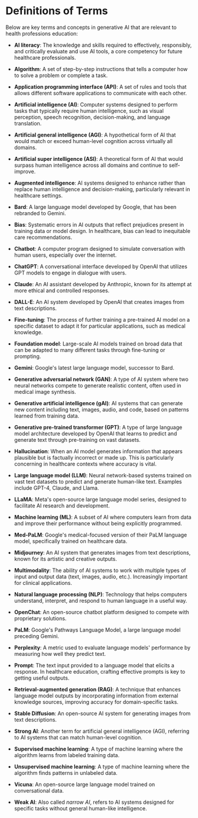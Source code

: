 # Definitions of Terms

Below are key terms and concepts in generative AI that are relevant to health professions education:

- **AI literacy**: The knowledge and skills required to effectively, responsibly, and critically evaluate and use AI tools, a core competency for future healthcare professionals.

- **Algorithm**: A set of step-by-step instructions that tells a computer how to solve a problem or complete a task.

- **Application programming interface (API)**: A set of rules and tools that allows different software applications to communicate with each other.

- **Artificial intelligence (AI)**: Computer systems designed to perform tasks that typically require human intelligence, such as visual perception, speech recognition, decision-making, and language translation.

- **Artificial general intelligence (AGI)**: A hypothetical form of AI that would match or exceed human-level cognition across virtually all domains.

- **Artificial super intelligence (ASI)**: A theoretical form of AI that would surpass human intelligence across all domains and continue to self-improve.

- **Augmented intelligence**: AI systems designed to enhance rather than replace human intelligence and decision-making, particularly relevant in healthcare settings.

- **Bard**: A large language model developed by Google, that has been rebranded to Gemini.

- **Bias**: Systematic errors in AI outputs that reflect prejudices present in training data or model design. In healthcare, bias can lead to inequitable care recommendations.

- **Chatbot**: A computer program designed to simulate conversation with human users, especially over the internet.

- **ChatGPT**: A conversational interface developed by OpenAI that utilizes GPT models to engage in dialogue with users.

- **Claude**: An AI assistant developed by Anthropic, known for its attempt at more ethical and controlled responses.

- **DALL-E**: An AI system developed by OpenAI that creates images from text descriptions.

- **Fine-tuning**: The process of further training a pre-trained AI model on a specific dataset to adapt it for particular applications, such as medical knowledge.

- **Foundation model**: Large-scale AI models trained on broad data that can be adapted to many different tasks through fine-tuning or prompting.

- **Gemini**: Google's latest large language model, successor to Bard.

- **Generative adversarial network (GAN)**: A type of AI system where two neural networks compete to generate realistic content, often used in medical image synthesis.

- **Generative artificial intelligence (gAI)**: AI systems that can generate new content including text, images, audio, and code, based on patterns learned from training data.

- **Generative pre-trained transformer (GPT)**: A type of large language model architecture developed by OpenAI that learns to predict and generate text through pre-training on vast datasets.

- **Hallucination**: When an AI model generates information that appears plausible but is factually incorrect or made up. This is particularly concerning in healthcare contexts where accuracy is vital.

- **Large language model (LLM)**: Neural network-based systems trained on vast text datasets to predict and generate human-like text. Examples include GPT-4, Claude, and Llama.

- **LLaMA**: Meta's open-source large language model series, designed to facilitate AI research and development.

- **Machine learning (ML)**: A subset of AI where computers learn from data and improve their performance without being explicitly programmed.

- **Med-PaLM**: Google's medical-focused version of their PaLM language model, specifically trained on healthcare data.

- **Midjourney**: An AI system that generates images from text descriptions, known for its artistic and creative outputs.

- **Multimodality**: The ability of AI systems to work with multiple types of input and output data (text, images, audio, etc.). Increasingly important for clinical applications.

- **Natural language processing (NLP)**: Technology that helps computers understand, interpret, and respond to human language in a useful way.

- **OpenChat**: An open-source chatbot platform designed to compete with proprietary solutions.

- **PaLM**: Google's Pathways Language Model, a large language model preceding Gemini.

- **Perplexity**: A metric used to evaluate language models' performance by measuring how well they predict text.

- **Prompt**: The text input provided to a language model that elicits a response. In healthcare education, crafting effective prompts is key to getting useful outputs.

- **Retrieval-augmented generation (RAG)**: A technique that enhances language model outputs by incorporating information from external knowledge sources, improving accuracy for domain-specific tasks.

- **Stable Diffusion**: An open-source AI system for generating images from text descriptions.

- **Strong AI**: Another term for artificial general intelligence (AGI), referring to AI systems that can match human-level cognition.

- **Supervised machine learning**: A type of machine learning where the algorithm learns from labeled training data.

- **Unsupervised machine learning**: A type of machine learning where the algorithm finds patterns in unlabeled data.

- **Vicuna**: An open-source large language model trained on conversational data.

- **Weak AI**: Also called *narrow AI*, refers to AI systems designed for specific tasks without general human-like intelligence.
